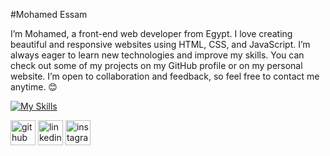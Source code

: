 #Mohamed Essam

I’m Mohamed, a front-end web developer from Egypt. I love creating beautiful and responsive websites using HTML, CSS, and JavaScript. I’m always eager to learn new technologies and improve my skills. You can check out some of my projects on my GitHub profile or on my personal website. I’m open to collaboration and feedback, so feel free to contact me anytime. 😊

[![My Skills](https://skillicons.dev/icons?i=js,html,css,vue,bootstrap,sass,git,figma)](https://skillicons.dev)

[<img src='https://cdn.jsdelivr.net/npm/simple-icons@3.0.1/icons/github.svg' alt='github' height='40'>](https://github.com/MoEssam911)  [<img src='https://cdn.jsdelivr.net/npm/simple-icons@3.0.1/icons/linkedin.svg' alt='linkedin' height='40'>](https://www.linkedin.com/in/https://www.linkedin.com/in/mohamed-essam-139360257//)  [<img src='https://cdn.jsdelivr.net/npm/simple-icons@3.0.1/icons/instagram.svg' alt='instagram' height='40'>](https://www.instagram.com/https://www.instagram.com/mohameddessam303//)  
